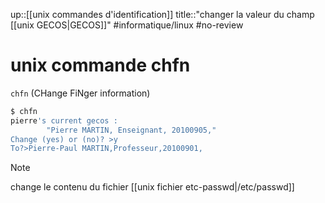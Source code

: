 up::[[unix commandes d'identification]]
title::"changer la valeur du champ [[unix GECOS|GECOS]]"
#informatique/linux #no-review 
# unix commande chfn
`chfn` (CHange FiNger information)

```bash
$ chfn
pierre's current gecos :
        "Pierre MARTIN, Enseignant, 20100905,"
Change (yes) or (no)? >y
To?>Pierre-Paul MARTIN,Professeur,20100901,
```

> [!note]
> change le contenu du fichier [[unix fichier etc-passwd|/etc/passwd]]

